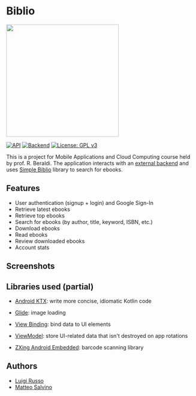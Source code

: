 # Biblio
<img width="300" src="app/src/main/icon_launcher-playstore.png">

[![API](https://img.shields.io/badge/API-21%2B-brightgreen.svg?style=flat)](https://android-arsenal.com/api?level=21)
[![Backend](https://img.shields.io/badge/Backend-Rails%206-brightgreen.svg)](https://github.com/lrusso96/simple-biblio-be)
[![License: GPL v3](https://img.shields.io/badge/License-GPL%20v3-blue.svg)](https://www.gnu.org/licenses/gpl-3.0)

This is a project for Mobile Applications and Cloud Computing course held by prof. R. Beraldi.
The application interacts with an [external backend](https://github.com/lrusso96/simple-biblio-be)
and uses [Simple Biblio](https://github.com/lrusso96/simple-biblio) library to search for ebooks.

## Features

- User authentication (signup + login) and Google Sign-In
- Retrieve latest ebooks
- Retrieve top ebooks
- Search for ebooks (by author, title, keyword, ISBN, etc.)
- Download ebooks
- Read ebooks
- Review downloaded ebooks
- Account stats

## Screenshots

## Libraries used (partial)

* [Android KTX](https://developer.android.com/kotlin/ktx): write more concise, idiomatic Kotlin code
  
* [Glide](https://bumptech.github.io/glide/): image loading

* [View Binding](https://developer.android.com/topic/libraries/view-binding): bind data to UI elements
  
* [ViewModel](https://developer.android.com/topic/libraries/architecture/viewmodel): store UI-related data that isn't destroyed on app rotations

* [ZXing Android Embedded](https://github.com/journeyapps/zxing-android-embedded): barcode scanning library

## Authors

- [Luigi Russo](https://github.com/lrusso96)
- [Matteo Salvino](https://github.com/MatteoSalvino)
